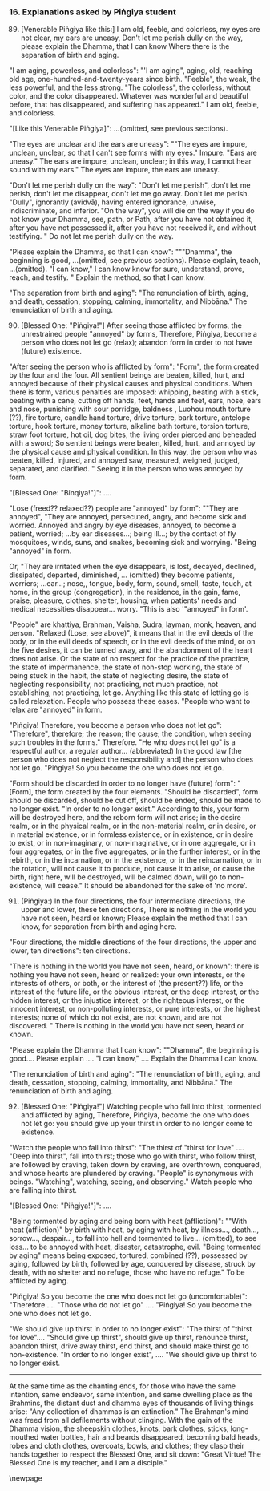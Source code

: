 ### 16. Explanations asked by Piṅgiya student

89. [Venerable Piṅgiya like this:] I am old, feeble, and colorless, my eyes are
    not clear, my ears are uneasy,
Don't let me perish dully on the way, please explain the Dhamma, that I can know
Where there is the separation of birth and aging.

"I am aging, powerless, and colorless": "'I am aging", aging, old, reaching old
age, one-hundred-and-twenty-years since birth. "Feeble", the weak, the less
powerful, and the less strong. "The colorless", the colorless, without color,
and the color disappeared. Whatever was wonderful and beautiful before, that has
disappeared, and suffering has appeared." I am old, feeble, and colorless.

"[Like this Venerable Piṅgiya]": ...(omitted, see previous sections).

"The eyes are unclear and the ears are uneasy": ""The eyes are impure, unclean,
unclear, so that I can't see forms with my eyes." Impure. "Ears are uneasy." The
ears are impure, unclean, unclear; in this way, I cannot hear sound with my
ears." The eyes are impure, the ears are uneasy.

"Don't let me perish dully on the way": "Don't let me perish", don't let me
perish, don't let me disappear, don't let me go away. Don't let me perish.
"Dully", ignorantly (avidvā), having entered ignorance, unwise, indiscriminate,
and inferior. "On the way", you will die on the way if you do not know your
Dhamma, see, path, or Path, after you have not obtained it, after you have not
possessed it, after you have not received it, and without testifying. " Do not
let me perish dully on the way.

"Please explain the Dhamma, so that I can know": """Dhamma", the beginning is
good, ...(omitted, see previous sections). Please explain, teach, ...(omitted).
"I can know," I can know know for sure, understand, prove, reach, and testify. "
Explain the method, so that I can know.

"The separation from birth and aging": "The renunciation of birth, aging, and
death, cessation, stopping, calming, immortality, and Nibbāna." The renunciation
of birth and aging.

90. [Blessed One: "Piṅgiya!"] After seeing those afflicted by forms, the
    unrestrained people "annoyed" by forms,
Therefore, Piṅgiya, become a person who does not let go (relax); abandon form in
    order to not have (future) existence.

"After seeing the person who is afflicted by form": "Form", the form created by
the four and the four. All sentient beings are beaten, killed, hurt, and annoyed
because of their physical causes  and physical conditions. When there is form,
various penalties are imposed: whipping, beating with a stick, beating with a
cane, cutting off hands, feet, hands and feet, ears, nose, ears and nose,
punishing with sour porridge, baldness , Luohou mouth torture (??), fire
torture, candle hand torture, drive torture, bark torture, antelope torture,
hook torture, money torture, alkaline bath torture, torsion torture, straw foot
torture, hot oil, dog bites, the living order pierced and beheaded with a sword;
So sentient beings were beaten, killed, hurt, and annoyed by the physical cause
and physical condition. In this way, the person who was beaten, killed, injured,
and annoyed saw, measured, weighed, judged, separated, and clarified. " Seeing
it in the person who was annoyed by form.

"[Blessed One: "Binqiya!"]": ....

"Lose (freed?? relaxed??) people are "annoyed" by form": ""They are annoyed",
"They are annoyed, persecuted, angry, and become sick and worried. Annoyed and
angry by eye diseases, annoyed, to become a patient, worried; ...by ear
diseases...; being ill...; by the contact of fly mosquitoes, winds, suns, and
snakes, becoming sick and worrying. "Being "annoyed" in form.

Or, "They are irritated when the eye disappears, is lost, decayed, declined,
dissipated, departed, diminished, ... (omitted) they become patients, worriers;
...ear...; nose,, tongue, body, form, sound, smell, taste, touch, at home, in
the group (congregation), in the residence, in the gain, fame, praise, pleasure,
clothes, shelter, housing, when patients' needs and medical necessities
disappear... worry. "This is also '"annoyed" in form'.

"People" are khattiya, Brahman, Vaisha, Sudra, layman, monk, heaven, and
person. "Relaxed (Lose, see above)", it means that in the evil deeds of the
body, or in the evil deeds of speech, or in the evil deeds of the mind, or on
the five desires, it can be turned away, and the abandonment of the heart does
not arise. Or the state of no respect for the practice of the practice, the
state of impermanence, the state of non-stop working, the state of being stuck
in the habit, the state of neglecting desire, the state of neglecting
responsibility, not practicing, not much practice, not establishing, not
practicing, let go. Anything like this state of letting go is called relaxation.
People who possess these eases. "People who want to relax are "annoyed" in form.

"Piṅgiya! Therefore, you become a person who does not let go": "Therefore",
therefore; the reason; the cause; the condition, when seeing such troubles in
the forms." Therefore. "He who does not let go" is a respectful author, a
regular author... (abbreviated) In the good law [the person who does not neglect
the responsibility and] the person who does not let go. "Piṅgiya! So you become
the one who does not let go.

"Form should be discarded in order to no longer have (future) form": "[Form],
the form created by the four elements. "Should be discarded", form should be
discarded, should be cut off, should be ended, should be made to no longer
exist. "In order to no longer exist." According to this, your form will be
destroyed here, and the reborn form will not arise; in the desire realm, or in
the physical realm, or in the non-material realm, or in desire, or in material
existence, or in formless existence, or in existence, or in desire to exist, or
in non-imaginary, or non-imaginative, or in one aggregate, or in four
aggregates, or in the five aggregates, or in the further interest, or in the
rebirth, or in the incarnation, or in the existence, or in the reincarnation, or
in the rotation, will not cause it to produce, not cause it to arise, or cause
the birth, right here, will be destroyed, will be calmed down, will go to
non-existence, will cease." It should be abandoned for the sake of 'no more'.

91. (Piṅgiya:) In the four directions, the four intermediate directions, the
    upper and lower, these ten directions,
There is nothing in the world you have not seen, heard or known;
Please explain the method that I can know, for separation from birth and aging
    here.

"Four directions, the middle directions of the four directions, the upper and
lower, ten directions": ten directions.

"There is nothing in the world you have not seen, heard, or known": there is
nothing you have not seen, heard or realized: your own interests, or the
interests of others, or both, or the interest of (the present??) life, or the
interest of the future life, or the obvious interest, or the deep interest, or
the hidden interest, or the injustice interest, or the righteous interest, or
the innocent interest, or non-polluting interests, or pure interests, or the
highest interests; none of  which do not exist, are not known, and are not
discovered. " There is nothing in the world you have not seen, heard or known.

"Please explain the Dhamma that I can know": ""Dhamma", the beginning is
good.... Please explain .... "I can know," .... Explain the Dhamma I can know.

"The renunciation of birth and aging": "The renunciation of birth, aging, and
death, cessation, stopping, calming, immortality, and Nibbāna." The renunciation
of birth and aging.

92. [Blessed One: "Piṅgiya!"] Watching people who fall into thirst,
    tormented and afflicted by aging,
Therefore, Piṅgiya, become the one who does not let go: you should give up
    your thirst in order to no longer come to existence.

"Watch the people who fall into thirst": "The thirst of "thirst for love" ....
"Deep into thirst", fall into thirst; those who go with thirst, who follow
thirst, are followed by craving, taken down by craving, are overthrown,
conquered, and whose hearts are plundered by craving. "People" is synonymous
with beings. "Watching", watching, seeing, and observing." Watch people who are
falling into thirst.

"[Blessed One: "Piṅgiya!"]": ....

"Being tormented by aging and being born with heat (affliction)": ""With heat
(affliction)" by birth with heat, by aging with heat, by illness..., death...,
sorrow..., despair..., to fall into hell and tormented to live... (omitted), to
see loss... to be annoyed with heat, disaster, catastrophe, evil. "Being
tormented by aging" means being exposed, tortured, combined (??), possessed by
aging, followed by birth, followed by age, conquered by disease, struck by
death, with no shelter and no refuge, those who have no refuge." To be afflicted
by aging.

"Piṅgiya! So you become the one who does not let go (uncomfortable)": "Therefore
.... "Those who do not let go" .... "Piṅgiya! So you become the one who does not
let go.

"We should give up thirst in order to no longer exist": "The thirst of "thirst
for love".... "Should give up thirst", should give up thirst, renounce thirst,
abandon thirst, drive away thirst, end thirst, and should make thirst go to
non-existence. "In order to no longer exist", .... "We should give up thirst to
no longer exist.

---

At the same time as the chanting ends, for those who have the same intention,
same endeavor, same intention, and same dwelling place as the Brahmins, the
distant dust and dhamma eyes of thousands of living things arise: "Any
collection of dhammas is an extinction." The Brahman's mind was freed from all
defilements without clinging. With the gain of the Dhamma vision, the sheepskin
clothes, knots, bark clothes, sticks, long-mouthed water bottles, hair and
beards disappeared, becoming bald heads, robes and cloth clothes, overcoats,
bowls, and clothes; they clasp their hands together to respect the Blessed One,
and sit down: "Great Virtue! The Blessed One is my teacher, and I am a
disciple."

\newpage
